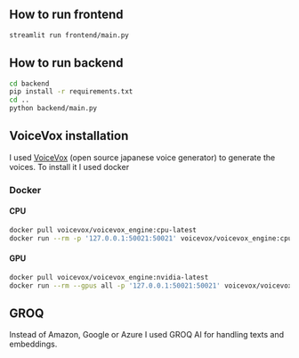## How to run frontend

```sh
streamlit run frontend/main.py
```

## How to run backend

```sh
cd backend
pip install -r requirements.txt
cd ..
python backend/main.py
```

## VoiceVox installation

I used [VoiceVox](https://github.com/VOICEVOX/voicevox_engine/tree/master) (open source japanese voice generator) to generate the voices. To install it I used docker

### Docker

#### CPU

```bash
docker pull voicevox/voicevox_engine:cpu-latest
docker run --rm -p '127.0.0.1:50021:50021' voicevox/voicevox_engine:cpu-latest
```

#### GPU

```bash
docker pull voicevox/voicevox_engine:nvidia-latest
docker run --rm --gpus all -p '127.0.0.1:50021:50021' voicevox/voicevox_engine:nvidia-latest
```

## GROQ

Instead of Amazon, Google or Azure I used GROQ AI for handling texts and embeddings.
